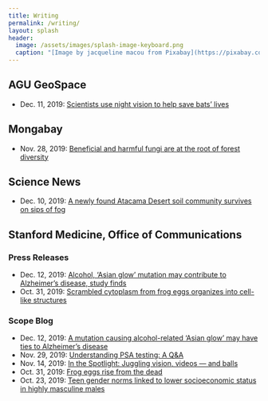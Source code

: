 ```yaml
---
title: Writing
permalink: /writing/
layout: splash
header:
  image: /assets/images/splash-image-keyboard.png
  caption: "[Image by jacqueline macou from Pixabay](https://pixabay.com/users/jackmac34-483877/?utm_source=link-attribution&amp;utm_medium=referral&amp;utm_campaign=image&amp;utm_content=1726000)"
---
```


## AGU GeoSpace

* Dec. 11, 2019: [Scientists use night vision to help save bats’ lives](https://blogs.agu.org/geospace/2019/12/11/scientists-use-night-vision-to-help-save-bats-lives/)  


## Mongabay

* Nov. 28, 2019: [Beneficial and harmful fungi are at the root of forest diversity](https://news.mongabay.com/2019/11/beneficial-and-harmful-fungi-are-at-the-root-of-forest-diversity/)  

## Science News

* Dec. 10, 2019: [A newly found Atacama Desert soil community survives on sips of fog](https://www.sciencenews.org/article/new-atacama-desert-soil-fungi-lichen-community-survives-fog-sips)  

## Stanford Medicine, Office of Communications

### Press Releases ###
* Dec. 12, 2019: [Alcohol, ‘Asian glow’ mutation may contribute to Alzheimer’s disease, study finds](http://med.stanford.edu/news/all-news/2019/12/alcohol-asian-glow-mutation-may-contribute-to-alzheimers.html)
* Oct. 31, 2019: [Scrambled cytoplasm from frog eggs organizes into cell-like structures](http://med.stanford.edu/news/all-news/2019/10/cytoplasm-of-scrambled-frog-eggs-organizes-into-cell-like-struct.html)

### Scope Blog ###
* Dec. 12, 2019: [A mutation causing alcohol-related ‘Asian glow’ may have ties to Alzheimer’s disease](https://scopeblog.stanford.edu/2019/12/12/a-mutation-causing-alcohol-related-asian-glow-may-have-ties-to-alzheimers-disease/)
* Nov. 29, 2019: [Understanding PSA testing: A Q&A](https://scopeblog.stanford.edu/2019/11/29/understanding-psa-testing-a-qa/)
* Nov. 14, 2019: [In the Spotlight: Juggling vision, videos — and balls](https://scopeblog.stanford.edu/2019/11/14/in-the-spotlight-juggling-vision-videos-and-balls/)
* Oct. 31, 2019: [Frog eggs rise from the dead](https://scopeblog.stanford.edu/2019/10/31/frog-eggs-rise-from-the-dead/)
* Oct. 23, 2019: [Teen gender norms linked to lower socioeconomic status in highly masculine males](https://scopeblog.stanford.edu/2019/10/23/gender-norms-linked-to-lower-socioeconomic-success-in-highly-masculine-males/)
